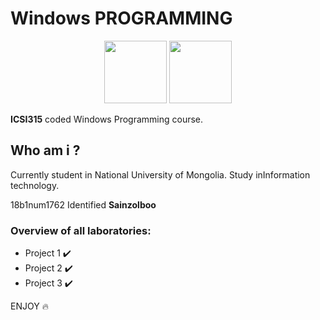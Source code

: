 # Windows PROGRAMMING 

<p align="center"; margin: 30px>
  <img src="https://upload.wikimedia.org/wikipedia/commons/thumb/a/a3/.NET_Logo.svg/456px-.NET_Logo.svg.png" height="100" />
  <img src="https://seeklogo.com/images/C/c-sharp-c-logo-02F17714BA-seeklogo.com.png" height="100" />
</p>

**ICSI315** coded Windows Programming course.

## Who am i ?
Currently student in National University of Mongolia. 
Study inInformation technology.

18b1num1762 Identified **Sainzolboo**

### Overview of all laboratories:

- Project 1 ✔️
- Project 2 ✔️
- Project 3 ✔️

ENJOY 🔥
